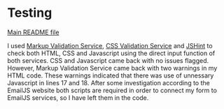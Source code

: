 # Testing

<a href="README.md">Main README file</a>

I used <a href="https://validator.w3.org/"> Markup Validation Service</a>,  <a href="https://jigsaw.w3.org/css-validator/">CSS Validation Service</a> and <a href="https://jshint.com/">JSHint</a> to check both HTML, CSS and Javascript using the direct input function of both services. CSS and Javascript came back with no issues flagged. However, Markup Validation Service came back with two warnings in my HTML code. These warnings indicated that there was use of unnessary Javascript in lines 17 and 18. After some investigation according to the EmailJS website both scripts are required in order to connect my form to EmailJS services, so I have left them in the code. 

